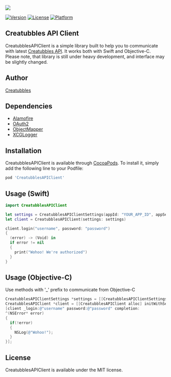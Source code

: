 [![](https://stateoftheart.creatubbles.com/wp-content/uploads/2015/01/ctb_home_logo.png)](https://www.creatubbles.com/)

[![Version](https://img.shields.io/cocoapods/v/creatubbles_api.svg?style=flat)](https://cocoapods.org/pods/CreatubblesAPIClient)
[![License](https://img.shields.io/cocoapods/l/creatubbles_api.svg?style=flat)](https://cocoapods.org/pods/CreatubblesAPIClient)
[![Platform](https://img.shields.io/cocoapods/p/creatubbles_api.svg?style=flat)](https://cocoapods.org/pods/CreatubblesAPIClient)

## Creatubbles API Client
CreatubblesAPIClient is a simple library built to help you to communicate with latest [Creatubbles API](https://stateoftheart.creatubbles.com/api/). It works both with Swift and Objective-C.
Please note, that library is still under heavy development, and interface may be slightly changed.

## Author
[Creatubbles](https://www.creatubbles.com/)

## Dependencies
- [Alamofire](https://github.com/Alamofire/Alamofire) 
- [OAuth2](https://github.com/p2/OAuth2)
- [ObjectMapper](https://github.com/Hearst-DD/ObjectMapper)
- [XCGLogger](https://github.com/DaveWoodCom/XCGLogger)

## Installation

CreatubblesAPIClient is available through [CocoaPods](http://cocoapods.org). To install
it, simply add the following line to your Podfile:

```Ruby
pod 'CreatubblesAPIClient'
```

## Usage (Swift)
```Swift
import CreatubblesAPIClient

let settings = CreatubblesAPIClientSettings(appId: "YOUR_APP_ID", appSecret: "YOUR_APP_SECRET")
let client = CreatubblesAPIClient(settings: settings)

client.login("username", password: "password")
{
  (error) -> (Void) in
  if error != nil
  {
    print("Wohoo! We're authorized")
  }
}
```
## Usage (Objective-C)
Use methods with '_' prefix to communicate from Objective-C

```ObjectiveC
CreatubblesAPIClientSettings *settings = [[CreatubblesAPIClientSettings alloc] initWithAppId:@"APP_ID" appSecret:@"APP_SECRET"];
CreatubblesAPIClient *client = [[CreatubblesAPIClient alloc] initWithSettings:settings];
[client _login:@"username" password:@"password" completion:
^(NSError* error)
{
  if(!error)
  {
    NSLog(@"Wohoo!");
  }
}];
```

## License

CreatubblesAPIClient is available under the MIT license.
